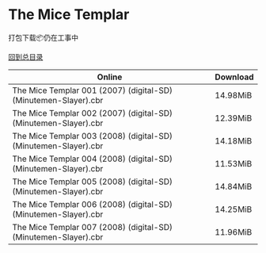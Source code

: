 # The Mice Templar

打包下载📦仍在工事中

[回到总目录](/Catalogs.md)







Online | Download
--- | ---
The Mice Templar 001 (2007) (digital-SD) (Minutemen-Slayer).cbr | 14.98MiB
The Mice Templar 002 (2007) (digital-SD) (Minutemen-Slayer).cbr | 12.39MiB
The Mice Templar 003 (2008) (digital-SD) (Minutemen-Slayer).cbr | 14.18MiB
The Mice Templar 004 (2008) (digital-SD) (Minutemen-Slayer).cbr | 11.53MiB
The Mice Templar 005 (2008) (digital-SD) (Minutemen-Slayer).cbr | 14.84MiB
The Mice Templar 006 (2008) (digital-SD) (Minutemen-Slayer).cbr | 14.25MiB
The Mice Templar 007 (2008) (digital-SD) (Minutemen-Slayer).cbr | 11.96MiB